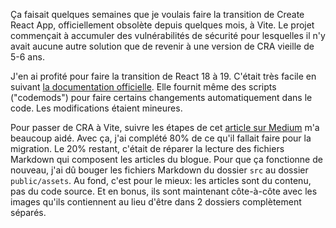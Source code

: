 Ça faisait quelques semaines que je voulais faire la transition de Create React App, officiellement obsolète depuis quelques mois, à Vite. Le projet commençait à accumuler des vulnérabilités de sécurité pour lesquelles il n'y avait aucune autre solution que de revenir à une version de CRA vieille de 5-6 ans.

J'en ai profité pour faire la transition de React 18 à 19. C'était très facile en suivant [la documentation officielle](https://react.dev/blog/2024/04/25/react-19-upgrade-guide). Elle fournit même des scripts ("codemods") pour faire certains changements automatiquement dans le code. Les modifications étaient mineures.

Pour passer de CRA à Vite, suivre les étapes de cet [article sur Medium](https://adhithiravi.medium.com/migrating-from-create-react-app-to-vite-a-modern-approach-76148adb8983) m'a beaucoup aidé. Avec ça, j'ai complété 80% de ce qu'il fallait faire pour la migration. Le 20% restant, c'était de réparer la lecture des fichiers Markdown qui composent les articles du blogue. Pour que ça fonctionne de nouveau, j'ai dû bouger les fichiers Markdown du dossier `src` au dossier `public/assets`. Au fond, c'est pour le mieux: les articles sont du contenu, pas du code source. Et en bonus, ils sont maintenant côte-à-côte avec les images qu'ils contiennent au lieu d'être dans 2 dossiers complètement séparés.
